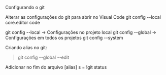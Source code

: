 Configurando o git

Alterar as configurações do git para abrir no Visual Code
git config --local core.editor code

git config --local -> Configurações no projeto local
git config --global -> Configurações em todos os projetos
git config --system

Criando alias no git:
>git config --global --edit

Adicionar no fim do arquivo 
[alias]
    s = !git status